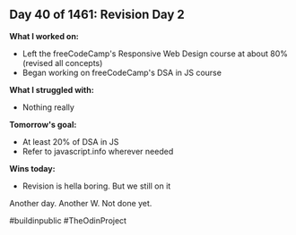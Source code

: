 ## Day 40 of 1461: Revision Day 2

**What I worked on:**
- Left the freeCodeCamp's Responsive Web Design course at about 80% (revised all concepts)
- Began working on freeCodeCamp's DSA in JS course

**What I struggled with:**
- Nothing really

**Tomorrow's goal:**
- At least 20% of DSA in JS
- Refer to javascript.info wherever needed

**Wins today:**
- Revision is hella boring. But we still on it

Another day. Another W. Not done yet.

#buildinpublic #TheOdinProject
